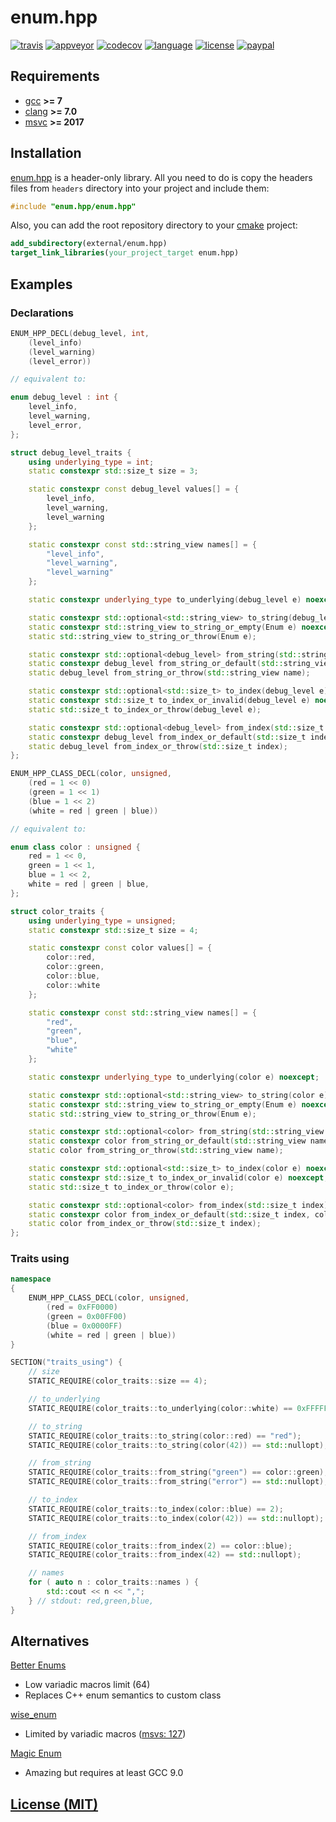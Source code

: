# enum.hpp

[![travis][badge.travis]][travis]
[![appveyor][badge.appveyor]][appveyor]
[![codecov][badge.codecov]][codecov]
[![language][badge.language]][language]
[![license][badge.license]][license]
[![paypal][badge.paypal]][paypal]

[badge.travis]: https://img.shields.io/travis/BlackMATov/enum.hpp/master.svg?logo=travis
[badge.appveyor]: https://img.shields.io/appveyor/ci/BlackMATov/enum-hpp/master.svg?logo=appveyor
[badge.codecov]: https://img.shields.io/codecov/c/github/BlackMATov/enum.hpp/master.svg?logo=codecov
[badge.language]: https://img.shields.io/badge/language-C%2B%2B17-yellow.svg
[badge.license]: https://img.shields.io/badge/license-MIT-blue.svg
[badge.paypal]: https://img.shields.io/badge/donate-PayPal-orange.svg?logo=paypal&colorA=00457C

[travis]: https://travis-ci.org/BlackMATov/enum.hpp
[appveyor]: https://ci.appveyor.com/project/BlackMATov/enum-hpp
[codecov]: https://codecov.io/gh/BlackMATov/enum.hpp
[language]: https://en.wikipedia.org/wiki/C%2B%2B17
[license]: https://en.wikipedia.org/wiki/MIT_License
[paypal]: https://www.paypal.me/matov

[enum]: https://github.com/BlackMATov/enum.hpp

## Requirements

- [gcc](https://www.gnu.org/software/gcc/) **>= 7**
- [clang](https://clang.llvm.org/) **>= 7.0**
- [msvc](https://visualstudio.microsoft.com/) **>= 2017**

## Installation

[enum.hpp][enum] is a header-only library. All you need to do is copy the headers files from `headers` directory into your project and include them:

```cpp
#include "enum.hpp/enum.hpp"
```

Also, you can add the root repository directory to your [cmake](https://cmake.org) project:

```cmake
add_subdirectory(external/enum.hpp)
target_link_libraries(your_project_target enum.hpp)
```

## Examples

### Declarations

```cpp
ENUM_HPP_DECL(debug_level, int,
    (level_info)
    (level_warning)
    (level_error))

// equivalent to:

enum debug_level : int {
    level_info,
    level_warning,
    level_error,
};

struct debug_level_traits {
    using underlying_type = int;
    static constexpr std::size_t size = 3;

    static constexpr const debug_level values[] = {
        level_info,
        level_warning,
        level_warning
    };

    static constexpr const std::string_view names[] = {
        "level_info",
        "level_warning",
        "level_warning"
    };

    static constexpr underlying_type to_underlying(debug_level e) noexcept;

    static constexpr std::optional<std::string_view> to_string(debug_level e) noexcept;
    static constexpr std::string_view to_string_or_empty(Enum e) noexcept;
    static std::string_view to_string_or_throw(Enum e);

    static constexpr std::optional<debug_level> from_string(std::string_view name) noexcept;
    static constexpr debug_level from_string_or_default(std::string_view name, debug_level def) noexcept;
    static debug_level from_string_or_throw(std::string_view name);

    static constexpr std::optional<std::size_t> to_index(debug_level e) noexcept;
    static constexpr std::size_t to_index_or_invalid(debug_level e) noexcept;
    static std::size_t to_index_or_throw(debug_level e);

    static constexpr std::optional<debug_level> from_index(std::size_t index) noexcept;
    static constexpr debug_level from_index_or_default(std::size_t index, debug_level def) noexcept;
    static debug_level from_index_or_throw(std::size_t index);
};
```

```cpp
ENUM_HPP_CLASS_DECL(color, unsigned,
    (red = 1 << 0)
    (green = 1 << 1)
    (blue = 1 << 2)
    (white = red | green | blue))

// equivalent to:

enum class color : unsigned {
    red = 1 << 0,
    green = 1 << 1,
    blue = 1 << 2,
    white = red | green | blue,
};

struct color_traits {
    using underlying_type = unsigned;
    static constexpr std::size_t size = 4;

    static constexpr const color values[] = {
        color::red,
        color::green,
        color::blue,
        color::white
    };

    static constexpr const std::string_view names[] = {
        "red",
        "green",
        "blue",
        "white"
    };

    static constexpr underlying_type to_underlying(color e) noexcept;

    static constexpr std::optional<std::string_view> to_string(color e) noexcept;
    static constexpr std::string_view to_string_or_empty(Enum e) noexcept;
    static std::string_view to_string_or_throw(Enum e);

    static constexpr std::optional<color> from_string(std::string_view name) noexcept;
    static constexpr color from_string_or_default(std::string_view name, color def) noexcept;
    static color from_string_or_throw(std::string_view name);

    static constexpr std::optional<std::size_t> to_index(color e) noexcept;
    static constexpr std::size_t to_index_or_invalid(color e) noexcept;
    static std::size_t to_index_or_throw(color e);

    static constexpr std::optional<color> from_index(std::size_t index) noexcept;
    static constexpr color from_index_or_default(std::size_t index, color def) noexcept;
    static color from_index_or_throw(std::size_t index);
};
```

### Traits using

```cpp
namespace
{
    ENUM_HPP_CLASS_DECL(color, unsigned,
        (red = 0xFF0000)
        (green = 0x00FF00)
        (blue = 0x0000FF)
        (white = red | green | blue))
}

SECTION("traits_using") {
    // size
    STATIC_REQUIRE(color_traits::size == 4);

    // to_underlying
    STATIC_REQUIRE(color_traits::to_underlying(color::white) == 0xFFFFFF);

    // to_string
    STATIC_REQUIRE(color_traits::to_string(color::red) == "red");
    STATIC_REQUIRE(color_traits::to_string(color(42)) == std::nullopt);

    // from_string
    STATIC_REQUIRE(color_traits::from_string("green") == color::green);
    STATIC_REQUIRE(color_traits::from_string("error") == std::nullopt);

    // to_index
    STATIC_REQUIRE(color_traits::to_index(color::blue) == 2);
    STATIC_REQUIRE(color_traits::to_index(color(42)) == std::nullopt);

    // from_index
    STATIC_REQUIRE(color_traits::from_index(2) == color::blue);
    STATIC_REQUIRE(color_traits::from_index(42) == std::nullopt);

    // names
    for ( auto n : color_traits::names ) {
        std::cout << n << ",";
    } // stdout: red,green,blue,
}
```

## Alternatives

[Better Enums](https://github.com/aantron/better-enums)

- Low variadic macros limit (64)
- Replaces C++ enum semantics to custom class

[wise_enum](https://github.com/quicknir/wise_enum)

- Limited by variadic macros ([msvs: 127](https://docs.microsoft.com/en-us/cpp/cpp/compiler-limits?view=vs-2019))

[Magic Enum](https://github.com/Neargye/magic_enum)

- Amazing but requires at least GCC 9.0

## [License (MIT)](./LICENSE.md)
